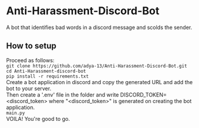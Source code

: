 # Anti-Harassment-Discord-Bot

A bot that identifies bad words in a discord message and scolds the sender.

## How to setup
Proceed as follows:  
`git clone https://github.com/adya-13/Anti-Harassment-Discord-Bot.git`  
`cd Anti-Harassment-discord-bot`  
`pip install -r requirements.txt`  
Create a bot application in discord and copy the generated URL and add the bot to your server.  
Then create a '.env' file in the folder and write DISCORD_TOKEN=<discord_token> where "<discord_token>" is generated on creating the bot application.  
`main.py`  
 VOILA! You're good to go.

